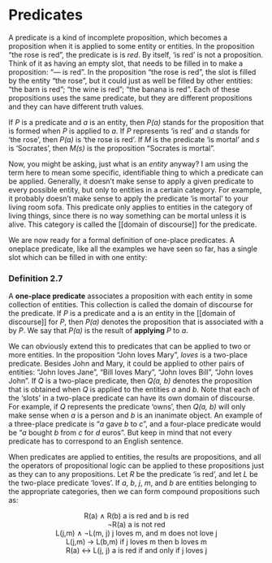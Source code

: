 # Predicates
A predicate is a kind of incomplete proposition, which becomes a proposition when it is applied to some entity or entities. In the proposition “the rose is red”, the predicate is is *red*. By itself, ‘is red’ is not a proposition. Think of it as having an empty slot, that needs to be filled in to make a proposition: “— is red”. In the proposition “the rose is red”, the slot is filled by the entity “the rose”, but it could just as well be filled by other entities: “the barn is red”; “the wine is red”; “the banana is red”. Each of these propositions uses the same predicate, but they are different propositions and they can have different truth values.

If *P* is a predicate and *a* is an entity, then *P(a)* stands for the proposition that is formed when *P* is applied to *a*. If *P* represents ‘is red’ and *a* stands for ‘the rose’, then *P(a)* is ‘the rose is red’. If *M* is the predicate ‘is mortal’ and *s* is ‘Socrates’, then *M(s)* is the proposition “Socrates is mortal”.

Now, you might be asking, just what is an *entity* anyway? I am using the term here to mean some specific, identifiable thing to which a predicate can be applied. Generally, it doesn’t make sense to apply a given predicate to every possible entity, but only to entities in a certain category. For example, it probably doesn’t make sense to apply the predicate ‘is mortal’ to your living room sofa. This predicate only applies to entities in the category of living things, since there is no way something can be mortal unless it is alive. This category is called the [[domain of discourse]] for the predicate.

We are now ready for a formal definition of one-place predicates. A oneplace predicate, like all the examples we have seen so far, has a single slot which can be filled in with one entity:

### Definition 2.7
A **one-place predicate** associates a proposition with each entity in some collection of entities. This collection is called the domain of discourse for the predicate. If *P* is a predicate and a is an entity in the [[domain of discourse]] for *P*, then *P(a)* denotes the proposition that is associated
with a by *P*. We say that *P(a)* is the result of **applying** *P* to *a*. 

We can obviously extend this to predicates that can be applied to two or more entities. In the proposition “John loves Mary”, *loves* is a two-place predicate. Besides John and Mary, it could be applied to other pairs of entities: “John loves Jane”, “Bill loves Mary”, “John loves Bill”, “John loves John”. If *Q* is a two-place predicate, then *Q(a, b)* denotes the proposition that is obtained when *Q* is applied to the entities *a* and *b*. Note that each of the ‘slots’ in a two-place predicate can have its own domain of discourse. For example, if *Q* represents the predicate ‘owns’, then *Q(a, b)* will only make sense when *a* is a person and *b* is an inanimate object. An example of a three-place predicate is “*a* gave *b* to *c*”, and a four-place predicate would be “*a* bought *b* from *c* for *d* euros”. But keep in mind that not every predicate has to correspond to an English sentence.

When predicates are applied to entities, the results are propositions, and all the operators of propositional logic can be applied to these propositions just as they can to any propositions. Let *R* be the predicate ‘is red’, and let *L* be the two-place predicate ‘loves’. If *a*, *b*, *j*, *m*, and *b* are entities belonging to the appropriate categories, then we can form compound propositions such as:

<center>R(a) ∧ R(b) a is red and b is red</center>
<center>¬R(a) a is not red</center>
<center>L(j,m) ∧ ¬L(m, j) j loves m, and m does not love j</center>
<center>L(j,m) → L(b,m) if j loves m then b loves m</center>
<center>R(a) ↔ L(j, j) a is red if and only if j loves j</center>
